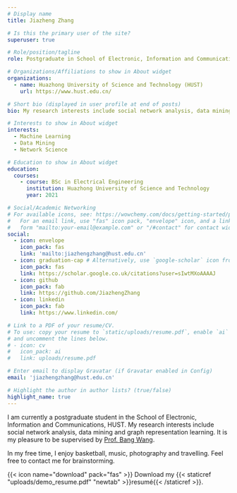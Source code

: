 ```yaml
---
# Display name
title: Jiazheng Zhang

# Is this the primary user of the site?
superuser: true

# Role/position/tagline
role: Postgraduate in School of Electronic, Information and Communications (EIC)

# Organizations/Affiliations to show in About widget
organizations:
  - name: Huazhong University of Science and Technology (HUST)
    url: https://www.hust.edu.cn/

# Short bio (displayed in user profile at end of posts)
bio: My research interests include social network analysis, data mining and graph representation learning.

# Interests to show in About widget
interests:
  - Machine Learning
  - Data Mining
  - Network Science

# Education to show in About widget
education:
  courses:
    - course: BSc in Electrical Engineering
      institution: Huazhong University of Science and Technology
      year: 2021

# Social/Academic Networking
# For available icons, see: https://wowchemy.com/docs/getting-started/page-builder/#icons
#   For an email link, use "fas" icon pack, "envelope" icon, and a link in the
#   form "mailto:your-email@example.com" or "/#contact" for contact widget.
social:
  - icon: envelope
    icon_pack: fas
    link: 'mailto:jiazhengzhang@hust.edu.cn'
  - icon: graduation-cap # Alternatively, use `google-scholar` icon from `ai` icon pack
    icon_pack: fas
    link: https://scholar.google.co.uk/citations?user=sIwtMXoAAAAJ
  - icon: github
    icon_pack: fab
    link: https://github.com/JiazhengZhang
  - icon: linkedin
    icon_pack: fab
    link: https://www.linkedin.com/

# Link to a PDF of your resume/CV.
# To use: copy your resume to `static/uploads/resume.pdf`, enable `ai` icons in `params.toml`,
# and uncomment the lines below.
# - icon: cv
#   icon_pack: ai
#   link: uploads/resume.pdf

# Enter email to display Gravatar (if Gravatar enabled in Config)
email: 'jiazhengzhang@hust.edu.cn'

# Highlight the author in author lists? (true/false)
highlight_name: true
---
```


I am currently a postgraduate student in the School of Electronic, Information and Communications, HUST. My research interests include social network analysis, data mining and graph representation learning. It is my pleasure to be supervised by [Prof. Bang Wang](https://eic.hust.edu.cn/teacher/wangbang/index.htm). 

In my free time, I enjoy basketball, music, photography and travelling. 
Feel free to contact me for brainstorming. 


{{< icon name="download" pack="fas" >}} Download my {{< staticref "uploads/demo_resume.pdf" "newtab" >}}resumé{{< /staticref >}}.


